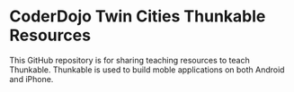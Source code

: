 # CoderDojo Twin Cities Thunkable Resources

This GitHub repository is for sharing teaching resources to teach Thunkable.
Thunkable is used to build moble applications on both Android and iPhone.

